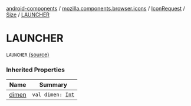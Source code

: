 [android-components](../../../index.md) / [mozilla.components.browser.icons](../../index.md) / [IconRequest](../index.md) / [Size](index.md) / [LAUNCHER](./-l-a-u-n-c-h-e-r.md)

# LAUNCHER

`LAUNCHER` [(source)](https://github.com/mozilla-mobile/android-components/blob/master/components/browser/icons/src/main/java/mozilla/components/browser/icons/IconRequest.kt#L34)

### Inherited Properties

| Name | Summary |
|---|---|
| [dimen](dimen.md) | `val dimen: `[`Int`](https://kotlinlang.org/api/latest/jvm/stdlib/kotlin/-int/index.html) |
